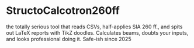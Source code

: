 # StructoCalcotron260ff
the totally serious tool that reads CSVs, half-applies SIA 260 ff., and spits out LaTeX reports with TikZ doodles. Calculates beams, doubts your inputs, and looks professional doing it. Safe-ish since 2025
